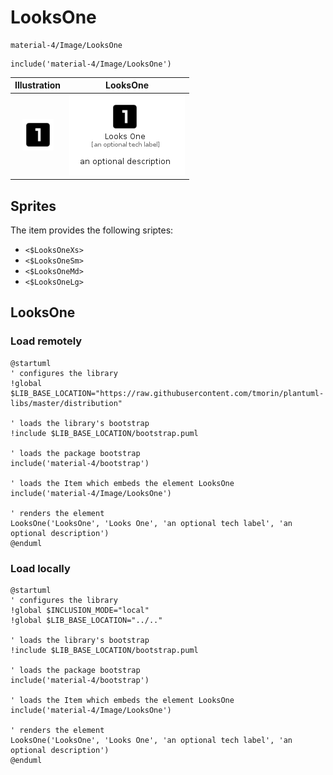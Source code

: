 # LooksOne


```text
material-4/Image/LooksOne
```

```text
include('material-4/Image/LooksOne')
```



| Illustration | LooksOne |
| :---: | :---: |
| ![illustration for Illustration](../../material-4/Image/LooksOne.png) | ![illustration for LooksOne](../../material-4/Image/LooksOne.Local.png) |



## Sprites
The item provides the following sriptes:

- `<$LooksOneXs>`
- `<$LooksOneSm>`
- `<$LooksOneMd>`
- `<$LooksOneLg>`





## LooksOne

### Load remotely
```plantuml
@startuml
' configures the library
!global $LIB_BASE_LOCATION="https://raw.githubusercontent.com/tmorin/plantuml-libs/master/distribution"

' loads the library's bootstrap
!include $LIB_BASE_LOCATION/bootstrap.puml

' loads the package bootstrap
include('material-4/bootstrap')

' loads the Item which embeds the element LooksOne
include('material-4/Image/LooksOne')

' renders the element
LooksOne('LooksOne', 'Looks One', 'an optional tech label', 'an optional description')
@enduml
```

### Load locally
```plantuml
@startuml
' configures the library
!global $INCLUSION_MODE="local"
!global $LIB_BASE_LOCATION="../.."

' loads the library's bootstrap
!include $LIB_BASE_LOCATION/bootstrap.puml

' loads the package bootstrap
include('material-4/bootstrap')

' loads the Item which embeds the element LooksOne
include('material-4/Image/LooksOne')

' renders the element
LooksOne('LooksOne', 'Looks One', 'an optional tech label', 'an optional description')
@enduml
```

